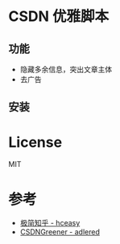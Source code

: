 # CSDN 优雅脚本

## 功能

- 隐藏多余信息，突出文章主体
- 去广告

## 安装


# License

MIT

# 参考

- [极简知乎 - hceasy](https://github.com/hceasy/simpleZhiHu)
- [CSDNGreener - adlered](https://github.com/adlered/CSDNGreener)
